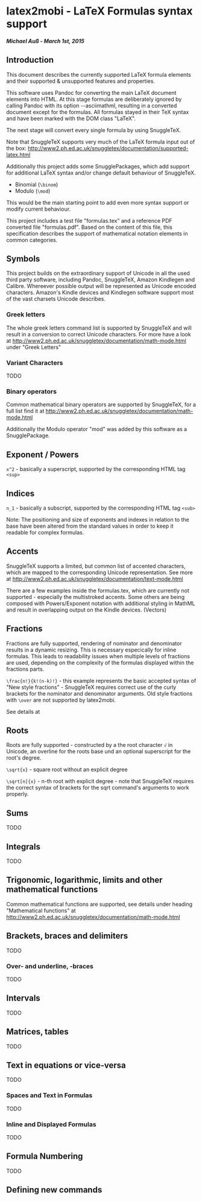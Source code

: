 # latex2mobi - LaTeX Formulas syntax support
##### Michael Auß - March 1st, 2015

## Introduction

This document describes the currently supported LaTeX formula elements and their supported & unsupported features and properties.

This software uses Pandoc for converting the main LaTeX document elements into HTML.
At this stage formulas are deliberately ignored by calling Pandoc with its option --asciimathml, resulting in a converted document except for the formulas.
All formulas stayed in their TeX syntax and have been marked with the DOM class "LaTeX".

The next stage will convert every single formula by using SnuggleTeX.

Note that SnuggleTeX supports very much of the LaTeX formula input out of the box:
http://www2.ph.ed.ac.uk/snuggletex/documentation/supported-latex.html

Additionally this project adds some SnugglePackages, which add support for additional LaTeX syntax and/or change default behaviour of SnuggleTeX.

* Binomial (``\binom``)
* Modulo (``\mod``)

This would be the main starting point to add even more syntax support or modify current behaviour.

This project includes a test file "formulas.tex" and a reference PDF converted file "formulas.pdf".
Based on the content of this file, this specification describes the support of mathematical notation elements in common categories.

## Symbols

This project builds on the extraordinary support of Unicode in all the used third party software, including Pandoc, SnuggleTeX, Amazon Kindlegen and Calibre.
Whereever possible output will be represented as Unicode encoded characters. Amazon's Kindle devices and Kindlegen software support most of the vast charsets Unicode describes.



### Greek letters

The whole greek letters command list is supported by SnuggleTeX and will result in a conversion to correct Unicode characters.
For more have a look at http://www2.ph.ed.ac.uk/snuggletex/documentation/math-mode.html under "Greek Letters"

### Variant Characters

TODO

### Binary operators

Common mathematical binary operators are supported by SnuggleTeX, for a full list find it at http://www2.ph.ed.ac.uk/snuggletex/documentation/math-mode.html

Additionally the Modulo operator "mod" was added by this software as a SnugglePackage.

## Exponent / Powers 

``x^2`` - basically a superscript, supported by the corresponding HTML tag ``<sup>``


## Indices

``n_1`` - basically a subscript, supported by the corresponding HTML tag ``<sub>``

Note: The positioning and size of exponents and indexes in relation to the base have been altered from the standard values in order to keep it readable for complex formulas.

## Accents

SnuggleTeX supports a limited, but common list of accented characters, which are mapped to the corresponding Unicode representation. 
See more at http://www2.ph.ed.ac.uk/snuggletex/documentation/text-mode.html

There are a few examples inside the formulas.tex, which are currently not supported - especially the multistroked accents.
Some others are being composed with Powers/Exponent notation with additional styling in MathML and result in overlapping output on the Kindle devices. (Vectors)

## Fractions

Fractions are fully supported, rendering of nominator and denominator results in a dynamic resizing. This is necessary especically for inline formulas.
This leads to readability issues when multiple levels of fractions are used, depending on the complexity of the formulas displayed within the fractions parts.

``\frac{n!}{k!(n-k)!}`` - this example represents the basic accepted syntax of "New style fractions" - SnuggleTeX requires correct use of the curly brackets for the nominator and denominator arguments.
Old style fractions with ``\over`` are not supported by latex2mobi.



See details at

## Roots

Roots are fully supported - constructed by a the root character ``√`` in Unicode, an overline for the roots base und an optional superscript for the root's degree.

``\sqrt{x}`` - square root without an explicit degree

``\sqrt[n]{x}`` - n-th root with explicit degree - note that SnuggleTeX requires the correct syntax of brackets for the sqrt command's arguments to work properly.

## Sums

TODO

## Integrals

TODO

## Trigonomic, logarithmic, limits and other mathematical functions

Common mathematical functions are supported, see details under heading "Mathematical functions" at
http://www2.ph.ed.ac.uk/snuggletex/documentation/math-mode.html

## Brackets, braces and delimiters

TODO

### Over- and underline, -braces

TODO

## Intervals

TODO

## Matrices, tables

TODO

## Text in equations or vice-versa

TODO

### Spaces and Text in Formulas

TODO

### Inline and Displayed Formulas

TODO

## Formula Numbering

TODO

## Defining new commands